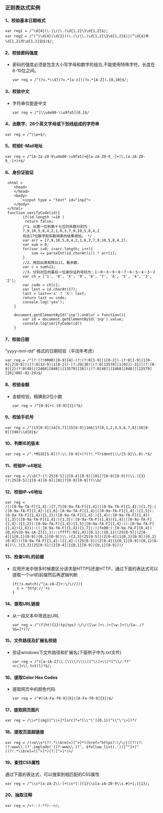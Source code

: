 ### 正则表达式实例

#### 1、校验基本日期格式

```
var reg1 = /^\d{4}(\-|\/|\.)\d{1,2}\1\d{1,2}$/;
var reg2 = /^(^(\d{4}|\d{2})(\-|\/|\.)\d{1,2}\3\d{1,2}$)|(^\d{4}年\d{1,2}月\d{1,2}日$)$/;
```

#### 2、校验密码强度

- 密码的强度必须是包含大小写字母和数字的组合,不能使用特殊字符，长度在8-10位之间。

  ```
  var reg = /^(?=.*\\d)(?=.*[a-z])(?=.*[A-Z]).{8,10}$/;
  ```

#### 3、校验中文

- 字符串仅能是中文

  ```
  var reg = /^[\\u4e00-\\u9fa5]{0,}$/
  ```

#### 4、由数字、26个英文字母或下划线组成的字符串

 ```
var reg = /^\\w+$/;
 ```

#### 5、校验E-Mail地址

```
var reg = /^[A-Za-z0-9\u4e00-\u9fa5]+@[a-zA-Z0-9_-]+(\.[a-zA-Z0-9_-]+)+$/
```

#### 6、身份证验证

```
 <html >
 	<head>
 	</head>
 	<body>
 		<input type = "text" id="inp2">
 	</body>
 </html>
 function verifyCode(id){
        if(id.length !=18 )
         return false;
        /*1、从第一位到第十七位的系数分别为：
        7,9,10,5,8,4,2,1,6,3,7,9,10,5,8,4,2 
        将这17位数字和系数相乘的结果相加。 */
        var arr = [7,9,10,5,8,4,2,1,6,3,7,9,10,5,8,4,2];
        var sum = 0;
        for(var i=0; i<arr.length; i++){
            sum += parseInt(id.charAt(i)) * arr[i];
        }
        //2、用加出来和除以11，看余数，
        var c = sum%11;
        //3、分别对应的最后一位身份证的号码为：1－0－X－9－8－7－6－5－4－3－2
        var ch = ['1', '0', 'X', '9', '8', '7', '6', '5', '4', '3', '2'];
        var code = ch[c];
        var last = id.charAt(17);
        last = last=='x' ? 'X': last;
        return last == code;
        console.log('yes');
    }
    
    document.getElementById('inp').onblur = function(){
        var id = document.getElementById('inp').value;
        console.log(verifyCode(id))
    }
```

#### 7、校验日期

"yyyy-mm-dd" 格式的日期校验（平闰年考虑）

```
var reg = /^(?:(?!0000)[0-9]{4}-(?:(?:0[1-9]|1[0-2])-(?:0[1-9]|1[0-9]|2[0-8])|(?:0[13-9]|1[0-2])-(?:29|30)|(?:0[13578]|1[02])-31)|(?:[0-9]{2}(?:0[48]|[2468][048]|[13579][26])|(?:0[48]|[2468][048]|[13579][26])00)-02-29)$/
```

#### 8、校验金额

- 金额校验，精确到2位小数

  ```
  var reg = /^[0-9]+(.[0-9]{2})?$/
  ```

#### 9、校验手机号

```
var reg = /^(13[0-9]|14[5,7]|15[0-9]|166|17[0,1,2,3,5,6,7,8]|18[0-9]|198)\\d{8}$/
```

#### 10、判断IE的版本

```
var reg = /^.*MSIE[5-8](?:\\.[0-9]+)?(?!.*Trident\\\/[5-9]\\.0).*$/
```

#### 11、校验IP-v4地址

```
var reg = /\\b(?:(?:25[0-5]|2[0-4][0-9]|[01]?[0-9][0-9]?)\\.){3}(?:25[0-5]|2[0-4][0-9]|[01]?[0-9][0-9]?)\\b/
```

#### 12、校验IP-v6地址

```
var reg = 
/(([0-9a-fA-F]{1,4}:){7,7}[0-9a-fA-F]{1,4}|([0-9a-fA-F]{1,4}:){1,7}:|([0-9a-fA-F]{1,4}:){1,6}:[0-9a-fA-F]{1,4}|([0-9a-fA-F]{1,4}:){1,5}(:[0-9a-fA-F]{1,4}){1,2}|([0-9a-fA-F]{1,4}:){1,4}(:[0-9a-fA-F]{1,4}){1,3}|([0-9a-fA-F]{1,4}:){1,3}(:[0-9a-fA-F]{1,4}){1,4}|([0-9a-fA-F]{1,4}:){1,2}(:[0-9a-fA-F]{1,4}){1,5}|[0-9a-fA-F]{1,4}:((:[0-9a-fA-F]{1,4}){1,6})|:((:[0-9a-fA-F]{1,4}){1,7}|:)|fe80:(:[0-9a-fA-F]{0,4}){0,4}%[0-9a-zA-Z]{1,}|::(ffff(:0{1,4}){0,1}:){0,1}((25[0-5]|(2[0-4]|1{0,1}[0-9]){0,1}[0-9])\\.){3,3}(25[0-5]|(2[0-4]|1{0,1}[0-9]){0,1}[0-9])|([0-9a-fA-F]{1,4}:){1,4}:((25[0-5]|(2[0-4]|1{0,1}[0-9]){0,1}[0-9])\\.){3,3}(25[0-5]|(2[0-4]|1{0,1}[0-9]){0,1}[0-9]))/
```

#### 13、检查URL的前缀

- 应用开发中很多时候要区分请求是HTTPS还是HTTP，通过下面的表达式可以提取一个url的前缀然后再逻辑判断

  ```
  if(!s.match(/^[a-zA-Z]+:\/\//)){
    s = 'http://'+s
  }
  ```

#### 14、提取URL链接

- 从一段文本中筛选出URL

  ```
  var reg = /^(f|ht){1}(tp|tps):\/\/([\w-]+\.)+[\w-]+(\/[w-./?%&=]*)?/
  ```

#### 15、文件路径及扩展名校验

- 验证windows下文件路径和扩展名(下面例子中为.txt文件)

  ```
  var reg = /^([a-zA-Z]\\:|\\\\)\\\\([^\\]+\\)*[^\\/:*?"<>|]+\\.txt(l)?$/;
  ```

#### 16、提取Color Hex Codes

- 提取网页中的颜色代码

  ```
  var reg = /^#([A-Fa-f0-9]{6}|[A-Fa-f0-9]{3})$/
  ```

#### 17、提取网页图片

```
var reg = /\\<*[img][^\\>]*[src]*=*[\\"\']{0,1}(^\\"\'\>])*/
```

#### 18、提取页面超链接

```
var reg = /(<a\\s*(?!.*\\brel=)[^>]*)(href="https?:\/\/)((?!(?:(?:www\\.)?'.implode('|(?:www\\.)?', $follow_list).'))[^"]+)"((?!.*\\brel=)[^>]*)(?:[^>]*)>/
```

#### 19、查找CSS属性

通过下面的表达式，可以搜索到相匹配的CSS属性

```
var reg = /^\\s*[a-zA-Z\\-]+\\s*[:]{1}\\s[a-zA-Z0-9\\s.#]+[;]{1}/;
```

#### 20、抽取注释

```
var reg = /<!--(.*?)-->/;
```

